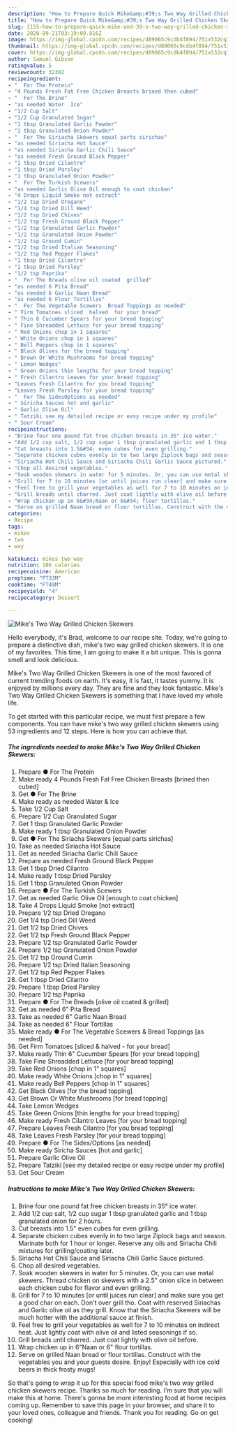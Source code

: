 ```yaml
---
description: "How to Prepare Quick Mike&amp;#39;s Two Way Grilled Chicken Skewers"
title: "How to Prepare Quick Mike&amp;#39;s Two Way Grilled Chicken Skewers"
slug: 1155-how-to-prepare-quick-mike-and-39-s-two-way-grilled-chicken-skewers
date: 2020-09-21T03:19:09.816Z
image: https://img-global.cpcdn.com/recipes/d89065c9cdb4f894/751x532cq70/mikes-two-way-grilled-chicken-skewers-recipe-main-photo.jpg
thumbnail: https://img-global.cpcdn.com/recipes/d89065c9cdb4f894/751x532cq70/mikes-two-way-grilled-chicken-skewers-recipe-main-photo.jpg
cover: https://img-global.cpcdn.com/recipes/d89065c9cdb4f894/751x532cq70/mikes-two-way-grilled-chicken-skewers-recipe-main-photo.jpg
author: Samuel Gibson
ratingvalue: 5
reviewcount: 32302
recipeingredient:
- "  For The Protein"
- "4 Pounds Fresh Fat Free Chicken Breasts brined then cubed"
- "  For The Brine"
- "as needed Water  Ice"
- "1/2 Cup Salt"
- "1/2 Cup Granulated Sugar"
- "1 tbsp Granulated Garlic Powder"
- "1 tbsp Granulated Onion Powder"
- "  For The Siriacha Skewers equal parts sirichas"
- "as needed Siriacha Hot Sauce"
- "as needed Siriacha Garlic Chili Sauce"
- "as needed Fresh Ground Black Pepper"
- "1 tbsp Dried Cilantro"
- "1 tbsp Dried Parsley"
- "1 tbsp Granulated Onion Powder"
- "  For The Turkish Scewers"
- "as needed Garlic Olive Oil enough to coat chicken"
- "4 Drops Liquid Smoke not extract"
- "1/2 tsp Dried Oregano"
- "1/4 tsp Dried Dill Weed"
- "1/2 tsp Dried Chives"
- "1/2 tsp Fresh Ground Black Pepper"
- "1/2 tsp Granulated Garlic Powder"
- "1/2 tsp Granulated Onion Powder"
- "1/2 tsp Ground Cumin"
- "1/2 tsp Dried Italian Seasoning"
- "1/2 tsp Red Pepper Flakes"
- "1 tbsp Dried Cilantro"
- "1 tbsp Dried Parsley"
- "1/2 tsp Paprika"
- "  For The Breads olive oil coated  grilled"
- "as needed 6 Pita Bread"
- "as needed 6 Garlic Naan Bread"
- "as needed 6 Flour Tortillas"
- "  For The Vegetable Scewers  Bread Toppings as needed"
- " Firm Tomatoes sliced  halved  for your bread"
- " Thin 6 Cucumber Spears for your bread topping"
- " Fine Shreadded Lettuce for your bread topping"
- " Red Onions chop in 1 squares"
- " White Onions chop in 1 squares"
- " Bell Peppers chop in 1 squares"
- " Black Olives for the bread topping"
- " Brown Or White Mushrooms for bread topping"
- " Lemon Wedges"
- " Green Onions thin lengths for your bread topping"
- " Fresh Cilantro Leaves for your bread topping"
- "Leaves Fresh Cilantro for you bread topping"
- "Leaves Fresh Parsley for your bread topping"
- "  For The SidesOptions as needed"
- " Siricha Sauces hot and garlic"
- " Garlic Olive Oil"
- " Tatziki see my detailed recipe or easy recipe under my profile"
- " Sour Cream"
recipeinstructions:
- "Brine four one pound fat free chicken breasts in 35° ice water."
- "Add 1/2 cup salt, 1/2 cup sugar 1 tbsp granulated garlic and 1 tbsp granulated onion for 2 hours."
- "Cut breasts into 1.5&#34; even cubes for even grilling."
- "Separate chicken cubes evenly in to two large Ziplock bags and season. Marinate both for 1 hour or longer. Reserve any oils and Siriacha Chili mixtures for grilling/coating later."
- "Siriacha Hot Chili Sauce and Siriacha Chili Garlic Sauce pictured."
- "Chop all desired vegetables."
- "Soak wooden skewers in water for 5 minutes. Or, you can use metal skewers. Thread chicken on skewers with a 2.5&#34; onion slice in between each chicken cube for flavor and even grilling."
- "Grill for 7 to 10 minutes [or until juices run clear] and make sure you get a good char on each. Don&#39;t over grill tho. Coat with reserved Siriachas and Garlic olive oil as they grill. Know that the Siriacha Skewers will be much hotter with the additional sauce at finish."
- "Feel free to grill your vegetables as well for 7 to 10 minutes on indirect heat. Just lightly coat with olive oil and listed seasonings if so."
- "Grill breads until charred. Just coat lightly with olive oil before."
- "Wrap chicken up in 6&#34;Naan or 6&#34; flour tortillas."
- "Serve on grilled Naan bread or flour tortillas. Construct with the vegetables you and your guests desire. Enjoy! Especially with ice cold beers in thick frosty mugs!"
categories:
- Recipe
tags:
- mikes
- two
- way

katakunci: mikes two way 
nutrition: 186 calories
recipecuisine: American
preptime: "PT33M"
cooktime: "PT49M"
recipeyield: "4"
recipecategory: Dessert

---
```



![Mike&#39;s Two Way Grilled Chicken Skewers](https://img-global.cpcdn.com/recipes/d89065c9cdb4f894/751x532cq70/mikes-two-way-grilled-chicken-skewers-recipe-main-photo.jpg)

Hello everybody, it's Brad, welcome to our recipe site. Today, we're going to prepare a distinctive dish, mike&#39;s two way grilled chicken skewers. It is one of my favorites. This time, I am going to make it a bit unique. This is gonna smell and look delicious.

Mike&#39;s Two Way Grilled Chicken Skewers is one of the most favored of current trending foods on earth. It's easy, it is fast, it tastes yummy. It is enjoyed by millions every day. They are fine and they look fantastic. Mike&#39;s Two Way Grilled Chicken Skewers is something that I have loved my whole life.




To get started with this particular recipe, we must first prepare a few components. You can have mike&#39;s two way grilled chicken skewers using 53 ingredients and 12 steps. Here is how you can achieve that.

<!--inarticleads1-->

##### The ingredients needed to make Mike&#39;s Two Way Grilled Chicken Skewers:

1. Prepare  ● For The Protein
1. Make ready 4 Pounds Fresh Fat Free Chicken Breasts [brined then cubed]
1. Get  ● For The Brine
1. Make ready as needed Water &amp; Ice
1. Take 1/2 Cup Salt
1. Prepare 1/2 Cup Granulated Sugar
1. Get 1 tbsp Granulated Garlic Powder
1. Make ready 1 tbsp Granulated Onion Powder
1. Get  ● For The Siriacha Skewers [equal parts sirichas]
1. Take as needed Siriacha Hot Sauce
1. Get as needed Siriacha Garlic Chili Sauce
1. Prepare as needed Fresh Ground Black Pepper
1. Get 1 tbsp Dried Cilantro
1. Make ready 1 tbsp Dried Parsley
1. Get 1 tbsp Granulated Onion Powder
1. Prepare  ● For The Turkish Scewers
1. Get as needed Garlic Olive Oil [enough to coat chicken]
1. Take 4 Drops Liquid Smoke [not extract]
1. Prepare 1/2 tsp Dried Oregano
1. Get 1/4 tsp Dried Dill Weed
1. Get 1/2 tsp Dried Chives
1. Get 1/2 tsp Fresh Ground Black Pepper
1. Prepare 1/2 tsp Granulated Garlic Powder
1. Prepare 1/2 tsp Granulated Onion Powder
1. Get 1/2 tsp Ground Cumin
1. Prepare 1/2 tsp Dried Italian Seasoning
1. Get 1/2 tsp Red Pepper Flakes
1. Get 1 tbsp Dried Cilantro
1. Prepare 1 tbsp Dried Parsley
1. Prepare 1/2 tsp Paprika
1. Prepare  ● For The Breads [olive oil coated &amp; grilled]
1. Get as needed 6&#34; Pita Bread
1. Take as needed 6&#34; Garlic Naan Bread
1. Take as needed 6&#34; Flour Tortillas
1. Make ready  ● For The Vegetable Scewers &amp; Bread Toppings [as needed]
1. Get  Firm Tomatoes [sliced &amp; halved - for your bread]
1. Make ready  Thin 6&#34; Cucumber Spears [for your bread topping]
1. Take  Fine Shreadded Lettuce [for your bread topping]
1. Take  Red Onions [chop in 1&#34; squares]
1. Make ready  White Onions [chop in 1&#34; squares]
1. Make ready  Bell Peppers [chop in 1&#34; squares]
1. Get  Black Olives [for the bread topping]
1. Get  Brown Or White Mushrooms [for bread topping]
1. Take  Lemon Wedges
1. Take  Green Onions [thin lengths for your bread topping]
1. Make ready  Fresh Cilantro Leaves [for your bread topping]
1. Prepare Leaves Fresh Cilantro [for you bread topping]
1. Take Leaves Fresh Parsley [for your bread topping]
1. Prepare  ● For The Sides/Options [as needed]
1. Make ready  Siricha Sauces [hot and garlic]
1. Prepare  Garlic Olive Oil
1. Prepare  Tatziki [see my detailed recipe or easy recipe under my profile]
1. Get  Sour Cream




<!--inarticleads2-->

##### Instructions to make Mike&#39;s Two Way Grilled Chicken Skewers:

1. Brine four one pound fat free chicken breasts in 35° ice water.
1. Add 1/2 cup salt, 1/2 cup sugar 1 tbsp granulated garlic and 1 tbsp granulated onion for 2 hours.
1. Cut breasts into 1.5&#34; even cubes for even grilling.
1. Separate chicken cubes evenly in to two large Ziplock bags and season. Marinate both for 1 hour or longer. Reserve any oils and Siriacha Chili mixtures for grilling/coating later.
1. Siriacha Hot Chili Sauce and Siriacha Chili Garlic Sauce pictured.
1. Chop all desired vegetables.
1. Soak wooden skewers in water for 5 minutes. Or, you can use metal skewers. Thread chicken on skewers with a 2.5&#34; onion slice in between each chicken cube for flavor and even grilling.
1. Grill for 7 to 10 minutes [or until juices run clear] and make sure you get a good char on each. Don&#39;t over grill tho. Coat with reserved Siriachas and Garlic olive oil as they grill. Know that the Siriacha Skewers will be much hotter with the additional sauce at finish.
1. Feel free to grill your vegetables as well for 7 to 10 minutes on indirect heat. Just lightly coat with olive oil and listed seasonings if so.
1. Grill breads until charred. Just coat lightly with olive oil before.
1. Wrap chicken up in 6&#34;Naan or 6&#34; flour tortillas.
1. Serve on grilled Naan bread or flour tortillas. Construct with the vegetables you and your guests desire. Enjoy! Especially with ice cold beers in thick frosty mugs!




So that's going to wrap it up for this special food mike&#39;s two way grilled chicken skewers recipe. Thanks so much for reading. I'm sure that you will make this at home. There's gonna be more interesting food at home recipes coming up. Remember to save this page in your browser, and share it to your loved ones, colleague and friends. Thank you for reading. Go on get cooking!
